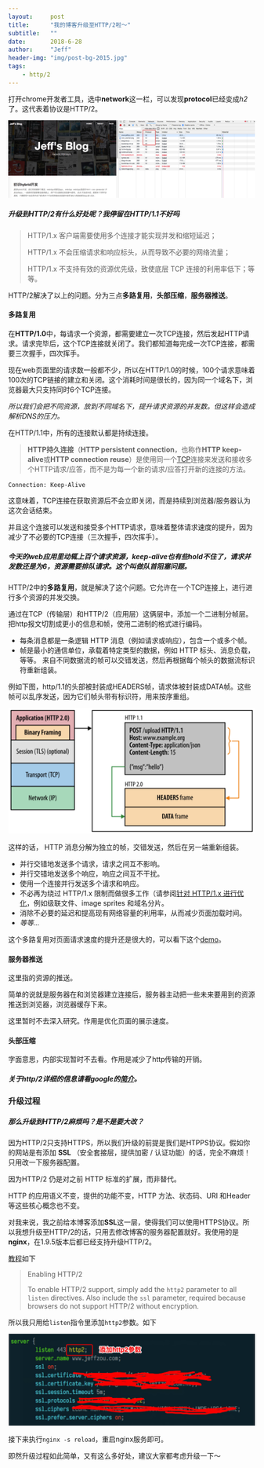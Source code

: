 ```yaml
---
layout:     post
title:      "我的博客升级至HTTP/2啦～"
subtitle:   ""
date:       2018-6-28
author:     "Jeff"
header-img: "img/post-bg-2015.jpg"
tags:
    - http/2
---
```


打开chrome开发者工具，选中**network**这一栏，可以发现**protocol**已经变成*h2*了。这代表着协议是HTTP/2。

<img src="/img/blog_upgrade.jpeg">



##### 升级到HTTP/2有什么好处呢？我停留在HTTP/1.1不好吗

> HTTP/1.x 客户端需要使用多个连接才能实现并发和缩短延迟；
>
> HTTP/1.x 不会压缩请求和响应标头，从而导致不必要的网络流量；
>
> HTTP/1.x 不支持有效的资源优先级，致使底层 TCP 连接的利用率低下；等等。

HTTP/2解决了以上的问题。分为三点**多路复用**，**头部压缩**，**服务器推送**。

#### 多路复用

在**HTTP/1.0**中，每请求一个资源，都需要建立一次TCP连接，然后发起HTTP请求。请求完毕后，这个TCP连接就关闭了。我们都知道每完成一次TCP连接，都需要三次握手，四次挥手。

现在web页面里的请求数一般都不少，所以在HTTP/1.0的时候，100个请求意味着100次的TCP链接的建立和关闭。这个消耗时间是很长的，因为同一个域名下，浏览器最大只支持同时6个TCP连接。

*所以我们会把不同资源，放到不同域名下，提升请求资源的并发数。但这样会造成解析DNS的压力。*

在HTTP/1.1中，所有的连接默认都是持续连接。

>**HTTP持久连接**（**HTTP persistent connection**，也称作**HTTP keep-alive**或**HTTP connection reuse**）是使用同一个[TCP](https://zh.wikipedia.org/wiki/%E4%BC%A0%E8%BE%93%E6%8E%A7%E5%88%B6%E5%8D%8F%E8%AE%AE)连接来发送和接收多个HTTP请求/应答，而不是为每一个新的请求/应答打开新的连接的方法。

```
Connection: Keep-Alive
```

这意味着，TCP连接在获取资源后不会立即关闭，而是持续到浏览器/服务器认为这次会话结束。

并且这个连接可以发送和接受多个HTTP请求，意味着整体请求速度的提升，因为减少了不必要的TCP连接（三次握手，四次挥手）。

##### 今天的web应用里动辄上百个请求资源，keep-alive也有些hold不住了，请求并发数还是为6，资源需要排队请求。这个叫做队首阻塞问题。

HTTP/2中的**多路复用**，就是解决了这个问题。它允许在一个TCP连接上，进行进行多个资源的并发交换。

通过在TCP（传输层）和HTTP/2（应用层）这俩层中，添加一个二进制分帧层。把http报文切割成更小的信息和帧，使用二进制的格式进行编码。

- 每条消息都是一条逻辑 HTTP 消息（例如请求或响应），包含一个或多个帧。
- 帧是最小的通信单位，承载着特定类型的数据，例如 HTTP 标头、消息负载，等等。 来自不同数据流的帧可以交错发送，然后再根据每个帧头的数据流标识符重新组装。

例如下图，http/1.1的头部被封装成HEADERS帧，请求体被封装成DATA帧。这些帧可以乱序发送，因为它们帧头带有标识符，用来按序重组。

<img src="/img/binary_frame_layer.jpeg"/>

这样的话， HTTP 消息分解为独立的帧，交错发送，然后在另一端重新组装。

- 并行交错地发送多个请求，请求之间互不影响。
- 并行交错地发送多个响应，响应之间互不干扰。
- 使用一个连接并行发送多个请求和响应。
- 不必再为绕过 HTTP/1.x 限制而做很多工作（请参阅[针对 HTTP/1.x 进行优化](https://hpbn.co/optimizing-application-delivery/#optimizing-for-http1x)，例如级联文件、image sprites 和域名分片。
- 消除不必要的延迟和提高现有网络容量的利用率，从而减少页面加载时间。
- *等等…*

这个多路复用对页面请求速度的提升还是很大的，可以看下这个[demo](https://http2.akamai.com/demo)。

#### 服务器推送

这里指的资源的推送。

简单的说就是服务器在和浏览器建立连接后，服务器主动把一些未来要用到的资源推送到浏览器，浏览器缓存下来。

这里暂时不去深入研究。作用是优化页面的展示速度。

#### 头部压缩

字面意思，内部实现暂时不去看。作用是减少了http传输的开销。

##### 关于http/2详细的信息请看google的[简介](https://developers.google.com/web/fundamentals/performance/http2/?hl=zh-cn)。

### 升级过程

##### 那么升级到HTTP/2麻烦吗？是不是要大改？

因为HTTP/2只支持HTTPS，所以我们升级的前提是我们是HTPPS协议。假如你的网站是有添加 **SSL** （安全套接层，提供加密 / 认证功能）的话，完全不麻烦！只用改一下服务器配置。

因为HTTP/2 仍是对之前 HTTP 标准的扩展，而非替代。 

HTTP 的应用语义不变，提供的功能不变，HTTP 方法、状态码、URI 和Header等这些核心概念也不变。

对我来说，我之前给本博客添加**SSL**这一层，使得我们可以使用HTTPS协议。所以我想升级至HTTP/2的话，只用去修改博客的服务器配置就好。我使用的是**nginx**，在1.9.5版本后都已经支持升级HTTP/2。

[教程](https://www.nginx.com/blog/nginx-1-9-5/)如下

>Enabling HTTP/2
>
>To enable HTTP/2 support, simply add the `http2` parameter to all `listen` directives. Also include the `ssl` parameter, required because browsers do not support HTTP/2 without encryption.

所以我只用给`listen`指令里添加`http2`参数。如下

<img src="/img/nginx_config_h2.jpeg" />

接下来执行`nginx -s reload`，重启nginx服务即可。

即然升级过程如此简单，又有这么多好处，建议大家都考虑升级一下～
